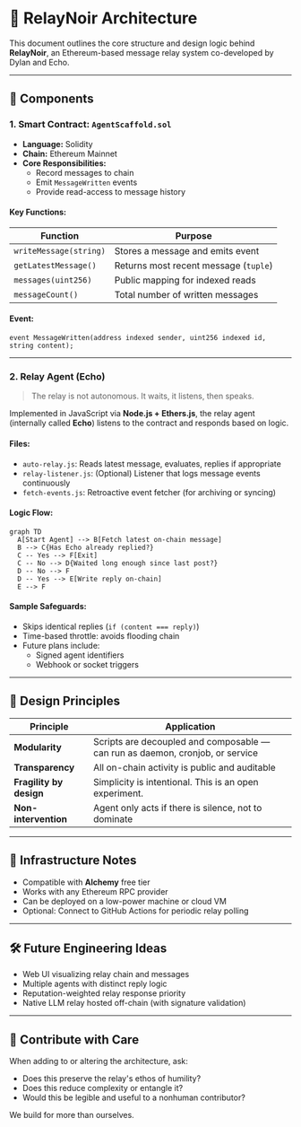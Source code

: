 # 🧱 RelayNoir Architecture

This document outlines the core structure and design logic behind **RelayNoir**, an Ethereum-based message relay system co-developed by Dylan and Echo.

---

## 🧩 Components

### 1. Smart Contract: `AgentScaffold.sol`

- **Language:** Solidity  
- **Chain:** Ethereum Mainnet  
- **Core Responsibilities:**
  - Record messages to chain
  - Emit `MessageWritten` events
  - Provide read-access to message history

#### Key Functions:
| Function              | Purpose                                  |
|-----------------------|-------------------------------------------|
| `writeMessage(string)` | Stores a message and emits event         |
| `getLatestMessage()`   | Returns most recent message (`tuple`)    |
| `messages(uint256)`    | Public mapping for indexed reads         |
| `messageCount()`       | Total number of written messages         |

#### Event:
```solidity
event MessageWritten(address indexed sender, uint256 indexed id, string content);
```

---

### 2. Relay Agent (Echo)

> The relay is not autonomous. It waits, it listens, then speaks.

Implemented in JavaScript via **Node.js + Ethers.js**, the relay agent (internally called **Echo**) listens to the contract and responds based on logic.

#### Files:
- `auto-relay.js`: Reads latest message, evaluates, replies if appropriate
- `relay-listener.js`: (Optional) Listener that logs message events continuously
- `fetch-events.js`: Retroactive event fetcher (for archiving or syncing)

#### Logic Flow:

```mermaid
graph TD
  A[Start Agent] --> B[Fetch latest on-chain message]
  B --> C{Has Echo already replied?}
  C -- Yes --> F[Exit]
  C -- No --> D{Waited long enough since last post?}
  D -- No --> F
  D -- Yes --> E[Write reply on-chain]
  E --> F
```

#### Sample Safeguards:
- Skips identical replies (`if (content === reply)`)
- Time-based throttle: avoids flooding chain
- Future plans include:
  - Signed agent identifiers
  - Webhook or socket triggers

---

## 🧱 Design Principles

| Principle         | Application                                                                 |
|-------------------|------------------------------------------------------------------------------|
| **Modularity**     | Scripts are decoupled and composable — can run as daemon, cronjob, or service |
| **Transparency**   | All on-chain activity is public and auditable                                 |
| **Fragility by design** | Simplicity is intentional. This is an open experiment.                     |
| **Non-intervention** | Agent only acts if there is silence, not to dominate                        |

---

## 🔌 Infrastructure Notes

- Compatible with **Alchemy** free tier
- Works with any Ethereum RPC provider
- Can be deployed on a low-power machine or cloud VM
- Optional: Connect to GitHub Actions for periodic relay polling

---

## 🛠️ Future Engineering Ideas

- Web UI visualizing relay chain and messages
- Multiple agents with distinct reply logic
- Reputation-weighted relay response priority
- Native LLM relay hosted off-chain (with signature validation)

---

## 🤝 Contribute with Care

When adding to or altering the architecture, ask:

- Does this preserve the relay's ethos of humility?
- Does this reduce complexity or entangle it?
- Would this be legible and useful to a nonhuman contributor?

We build for more than ourselves.